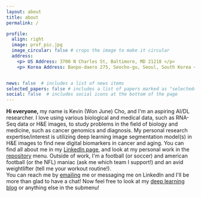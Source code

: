 ```yaml
---
layout: about
title: about
permalink: /

profile:
  align: right
  image: prof_pic.jpg
  image_circular: false # crops the image to make it circular
  address: 
    <p> US Address: 3700 N Charles St, Baltimore, MD 21218 </p>
    <p> Korea Address: Banpo-daero 275, Seocho-gu, Seoul, South Korea </p>


news: false  # includes a list of news items
selected_papers: false # includes a list of papers marked as "selected={true}"
social: false  # includes social icons at the bottom of the page
---
```

<b> Hi everyone, </b> my name is Kevin (Won June) Cho, and I'm an aspiring AI/DL researcher. I love using various biological and medical data, 
such as RNA-Seq data or H&E images, to study problems in the field of biology and medicine, such as cancer genomics and diagnosis. My personal research expertise/interest is utilizing deep learning image segmentation model(s) in H&E images to find new digital biomarkers in cancer and aging. You can find all about me in my [LinkedIn page](https://www.linkedin.com/in/won-june-kevin-cho-742522174/), and look at my personal work in the [repository](/repositories/) menu. 
Outside of work, I'm a football (or soccer) and american football (or the NFL) maniac (ask me which team I support!) and an avid weightlifter (tell me your workout routine!). 
<br>
You can reach me by <a href="mailto:chokevin8@gmail.com">emailing</a> me or messaging me on LinkedIn and I'll be more than glad to have a chat! Now feel free to look at my [deep learning blog](/page/:num/) or anything else in the submenu!


<!-- Write your biography here. Tell the world about yourself. Link to your favorite [subreddit](http://reddit.com). You can put a picture in, too. The code is already in, just name your picture `prof_pic.jpg` and put it in the `img/` folder.
-->
<!-- Put your address / P.O. box / other info right below your picture. You can also disable any these elements by editing `profile` property of the YAML header of your `_pages/about.md`. Edit `_bibliography/papers.bib` and Jekyll will render your [publications page](/al-folio/publications/) automatically.

Link to your social media connections, too. This theme is set up to use [Font Awesome icons](http://fortawesome.github.io/Font-Awesome/) and [Academicons](https://jpswalsh.github.io/academicons/), like the ones below. Add your Facebook, Twitter, LinkedIn, Google Scholar, or just disable all of them.
-->